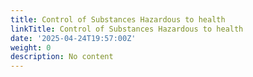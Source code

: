 ```yaml
---
title: Control of Substances Hazardous to health
linkTitle: Control of Substances Hazardous to health
date: '2025-04-24T19:57:00Z'
weight: 0
description: No content
---
```




